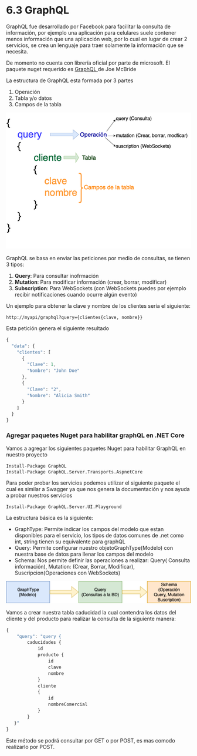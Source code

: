 # 6.3 GraphQL

GraphQL fue desarrollado por Facebook para facilitar la consulta de información, por ejemplo una aplicación para celulares suele contener menos información que una aplicación web, por lo cual en lugar de crear 2 servicios, se crea un lenguaje para traer solamente la información que se necesita.

De momento no cuenta con librería oficial por parte de microsoft. El paquete nuget requerido es [GraphQL ](https://github.com/graphql-dotnet/graphql-dotnet)de Joe McBride

La estructura de GraphQL esta formada por 3 partes

1. Operación
2. Tabla y/o datos
3. Campos de la tabla

![](../../.gitbook/assets/graphql-2.png)

GraphQL se basa en enviar las peticiones por medio de consultas, se tienen 3 tipos:

1. **Query**: Para consultar inofrmación
2. **Mutation**: Para modificar información \(crear, borrar, modificar\)
3. **Subscription**: Para WebSockets \(con WebSockets puedes por ejemplo recibir notificaciones cuando ocurre algún evento\)

Un ejemplo para obtener la clave y nombre de los clientes sería el siguiente:

```text
http://myapi/graphql?query={clientes{clave, nombre}}
```

Esta petición genera el siguiente resultado

```javascript
{
  "data": {
    "clientes": [
      {
        "Clave": 1,
        "Nombre": "John Doe"
      },
      {
        "Clave": "2",
        "Nombre": "Alicia Smith"
      }
    ]
  }
}
```

###  Agregar  paquetes Nuget para habilitar graphQL en .NET Core

Vamos a agregar los siguientes paquetes Nuget para habilitar GraphQL en nuestro proyecto

```text
Install-Package GraphQL 
Install-Package GraphQL.Server.Transports.AspnetCore
```

Para poder probar los servicios podemos utilizar el siguiente paquete el cual es similar a Swagger ya que nos genera la documentación y nos ayuda a probar nuestros servicios

```text
Install-Package GraphQL.Server.UI.Playground
```

La estructura básica es la siguiente:

* GraphType: Permite indicar los campos del modelo que estan disponibles para el servicio, los tipos de datos comunes de .net como int, string tienen su equivalente para graphQL
* Query: Permite configurar nuestro objetoGraphType\(Modelo\) con nuestra base de datos para llenar los campos del modelo
* Schema: Nos permite definir las operaciones a realizar: Query\( Consulta información\), Mutation: \(Crear, Borrar, Modificar\), Suscripcion\(Operaciones con WebSockets\)

![](../../.gitbook/assets/image%20%28243%29.png)

Vamos a crear nuestra tabla caducidad la cual contendra los datos del cliente y del producto para realizar la consulta de la siguiente manera:

```javascript
{
	"query": "query {
		caducidades {
			id
			producto {
				id
				clave
				nombre
			}
			cliente
			{
				id
				nombreComercial
			}			
		}	
   }"
} 
```

Este método se podrá consultar por GET o por POST, es mas comodo realizarlo por POST.

